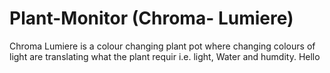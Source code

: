 # Plant-Monitor (Chroma- Lumiere)
Chroma Lumiere is a colour changing plant pot where changing colours of light are translating what the plant requir i.e. light, Water and humdity.
Hello
